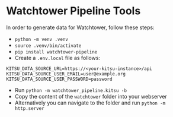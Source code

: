 # Watchtower Pipeline Tools

In order to generate data for Watchtower, follow these steps:

* `python -m venv .venv`
* `source .venv/bin/activate`
* `pip install watchtower-pipeline`
* Create a `.env.local` file as follows:

```
KITSU_DATA_SOURCE_URL=https://<your-kitsu-instance>/api
KITSU_DATA_SOURCE_USER_EMAIL=user@example.org
KITSU_DATA_SOURCE_USER_PASSWORD=password
```

* Run `python -m watchtower_pipeline.kitsu -b`
* Copy the content of the `watchtower` folder into your webserver
* Alternatively you can navigate to the folder and run `python -m http.server`
